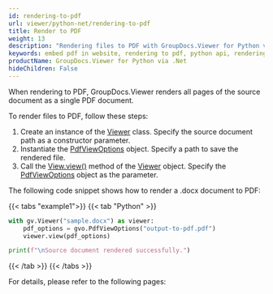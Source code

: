 ```yaml
---
id: rendering-to-pdf
url: viewer/python-net/rendering-to-pdf
title: Render to PDF
weight: 13
description: "Rendering files to PDF with GroupDocs.Viewer for Python via .Net. It means that you can embed PDF in websites or applications by using this .Net API"
keywords: embed pdf in website, rendering to pdf, python api, rendering pdf
productName: GroupDocs.Viewer for Python via .Net
hideChildren: False
---  
```

When rendering to PDF, GroupDocs.Viewer renders all pages of the source document as a single PDF document.

To render files to PDF, follow these steps:

1. Create an instance of the [Viewer](#) class. Specify the source document path as a constructor parameter.
2. Instantiate the [PdfViewOptions](#) object. Specify a path to save the rendered file.
3. Call the [View.view()](#) method of the [Viewer](#) object. Specify the [PdfViewOptions](#) object as the parameter.

The following code snippet shows how to render a .docx document to PDF:

{{< tabs "example1">}}
{{< tab "Python" >}}
```python
with gv.Viewer("sample.docx") as viewer:
    pdf_options = gvo.PdfViewOptions("output-to-pdf.pdf")
    viewer.view(pdf_options)

print(f"\nSource document rendered successfully.")
```
{{< /tab >}}
{{< /tabs >}}

For details, please refer to the following pages:
